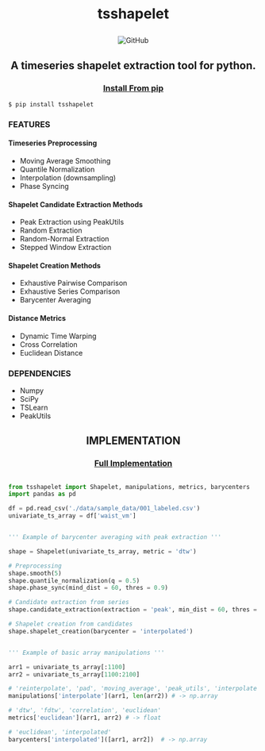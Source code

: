 # <p align="center"> tsshapelet
<div align="center">
<p>
<img alt="GitHub" src="https://img.shields.io/github/license/gellison321/tsshapelet">
</p>
</div>

## <p align="center"> A timeseries shapelet extraction tool for python.

### <p align="center">[Install From pip](https://pypi.org/project/tsshapelet/)
```
$ pip install tsshapelet
```

### **FEATURES**

#### Timeseries Preprocessing
- Moving Average Smoothing
- Quantile Normalization
- Interpolation (downsampling)
- Phase Syncing

#### Shapelet Candidate Extraction Methods
- Peak Extraction using PeakUtils
- Random Extraction
- Random-Normal Extraction
- Stepped Window Extraction

#### Shapelet Creation Methods
- Exhaustive Pairwise Comparison
- Exhaustive Series Comparison
- Barycenter Averaging

#### Distance Metrics
- Dynamic Time Warping
- Cross Correlation
- Euclidean Distance


### **DEPENDENCIES**
- Numpy
- SciPy
- TSLearn
- PeakUtils

##  <p align="center"> IMPLEMENTATION
### <p align="center"> [Full Implementation](https://github.com/gellison321/tsshapelet/blob/main/implementation.ipynb)

```python

from tsshapelet import Shapelet, manipulations, metrics, barycenters
import pandas as pd

df = pd.read_csv('./data/sample_data/001_labeled.csv')
univariate_ts_array = df['waist_vm']


''' Example of barycenter averaging with peak extraction '''

shape = Shapelet(univariate_ts_array, metric = 'dtw')

# Preprocessing
shape.smooth(5)
shape.quantile_normalization(q = 0.5)
shape.phase_sync(mind_dist = 60, thres = 0.9)

# Candidate extraction from series
shape.candidate_extraction(extraction = 'peak', min_dist = 60, thres = 0.8, max_dist = 120)

# Shapelet creation from candidates
shape.shapelet_creation(barycenter = 'interpolated')


''' Example of basic array manipulations '''

arr1 = univariate_ts_array[:1100]
arr2 = univariate_ts_array[1100:2100]

# 'reinterpolate', 'pad', 'moving_average', 'peak_utils', 'interpolate'
manipulations['interpolate'](arr1, len(arr2)) # -> np.array

# 'dtw', 'fdtw', 'correlation', 'euclidean'
metrics['euclidean'](arr1, arr2) # -> float

# 'euclidean', 'interpolated'
barycenters['interpolated']([arr1, arr2])  # -> np.array

```
